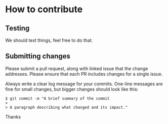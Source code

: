 # How to contribute

## Testing

We should test things,  feel free to do that.

## Submitting changes

Please submit a pull request, along with linked issue that the change addresses.
Please ensure that each PR includes changes for a single issue. 

Always write a clear log message for your commits. One-line messages are fine for small changes, but bigger changes should look like this:

    $ git commit -m "A brief summary of the commit
    > 
    > A paragraph describing what changed and its impact."


Thanks